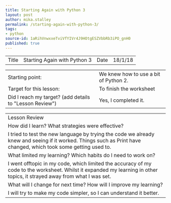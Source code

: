 ```yaml
---
title: Starting Again with Python 3
layout: post
author: mika.stalley
permalink: /starting-again-with-python-3/
tags:
- python
source-id: 1aRihVnwxxeTviVfYIVr4J9HOtgESZVbbRb3iPO_gnH0
published: true
---
```

<table>
  <tr>
    <td>Title</td>
    <td>Starting Again with Python 3</td>
    <td>Date</td>
    <td>18/1/18</td>
  </tr>
</table>


<table>
  <tr>
    <td>Starting point:</td>
    <td>We knew how to use a bit of Python 2.</td>
  </tr>
  <tr>
    <td>Target for this lesson:</td>
    <td>To finish the worksheet</td>
  </tr>
  <tr>
    <td>Did I reach my target? 
(add details to "Lesson Review")</td>
    <td>Yes, I completed it.</td>
  </tr>
</table>


<table>
  <tr>
    <td>Lesson Review</td>
  </tr>
  <tr>
    <td>How did I learn? What strategies were effective? </td>
  </tr>
  <tr>
    <td>I tried to test the new language by trying the code we already knew and seeing if it worked. Things such as Print have changed, which took some getting used to.</td>
  </tr>
  <tr>
    <td>What limited my learning? Which habits do I need to work on? </td>
  </tr>
  <tr>
    <td>I went offtopic in my code, which limited the accuracy of my code to the worksheet. Whilst it expanded my learning in other topics, it strayed away from what I was set.</td>
  </tr>
  <tr>
    <td>What will I change for next time? How will I improve my learning?</td>
  </tr>
  <tr>
    <td>I will try to make my code simpler, so I can understand it better.</td>
  </tr>
</table>



